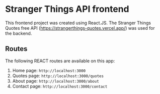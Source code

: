 # Stranger Things API frontend

This frontend project was created using React.JS. The Stranger Things Quotes free API (https://strangerthings-quotes.vercel.app/) was used for the backend. 

## Routes

The following REACT routes are available on this app:
1. Home page: `http://localhost:3000`
2. Quotes page: `http://localhost:3000/quotes`
3. About page: `http://localhost:3000/about`
4. Contact page: `http://localhost:3000/contact`

